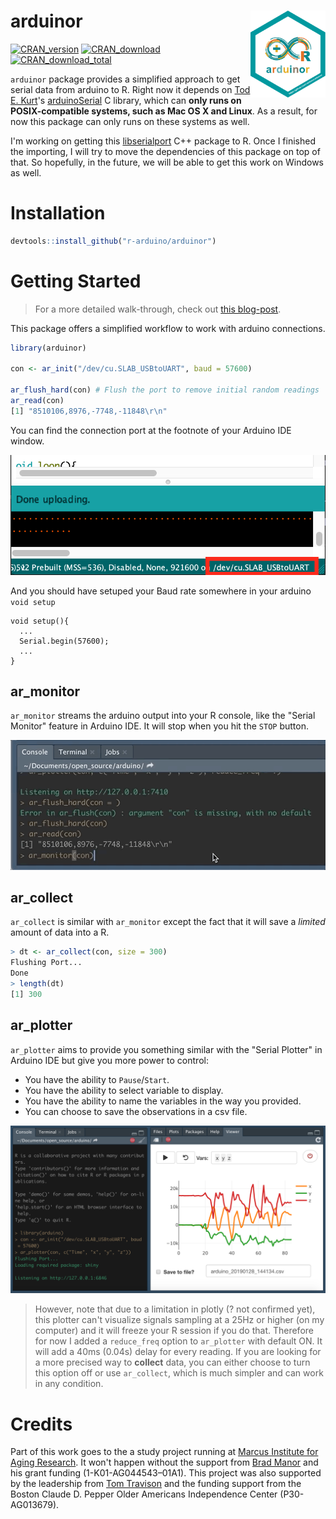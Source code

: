 # arduinor <img src="docs/arduinor.png" align="right" alt="logo" width="120" height = "139" style = "border: none; float: right;">
[![CRAN_version](http://www.r-pkg.org/badges/version/arduinor)](https://cran.r-project.org/package=arduinor)
[![CRAN_download](http://cranlogs.r-pkg.org/badges/arduinor)](https://cran.r-project.org/package=arduinor)
[![CRAN_download_total](http://cranlogs.r-pkg.org/badges/grand-total/arduinor)](https://cran.r-project.org/package=arduinor)

`arduinor` package provides a simplified approach to get serial data from arduino to R. Right now it depends on [Tod E. Kurt](https://github.com/todbot)'s [arduinoSerial](https://github.com/todbot/arduino-serial) C library, which can **only runs on POSIX-compatible systems, such as Mac OS X and Linux**. As a result, for now this package can only runs on these systems as well. 

I'm working on getting this [libserialport](https://sigrok.org/wiki/Libserialport) C++ package to R. Once I finished the importing, I will try to move the dependencies of this package on top of that. So hopefully, in the future, we will be able to get this work on Windows as well. 

# Installation
```r
devtools::install_github("r-arduino/arduinor")
```

# Getting Started

> For a more detailed walk-through, check out [this blog-post](https://haozhu233.com/post/connect-arduino-chips-with-r/).

This package offers a simplified workflow to work with arduino connections. 

```r
library(arduinor)

con <- ar_init("/dev/cu.SLAB_USBtoUART", baud = 57600)  

ar_flush_hard(con) # Flush the port to remove initial random readings
ar_read(con)
[1] "8510106,8976,-7748,-11848\r\n"
```

You can find the connection port at the footnote of your Arduino IDE window. 

![](docs/port.png)

And you should have setuped your Baud rate somewhere in your arduino `void setup`

```
void setup(){
  ...
  Serial.begin(57600);
  ...
}

```

## ar_monitor
`ar_monitor` streams the arduino output into your R console, like the "Serial Monitor" feature in Arduino IDE. It will stop when you hit the `STOP` button.

![](docs/ar_monitor.gif)

## ar_collect
`ar_collect` is similar with `ar_monitor` except the fact that it will save a *limited* amount of data into a R.

```r
> dt <- ar_collect(con, size = 300)
Flushing Port...
Done  
> length(dt)
[1] 300
```

## ar_plotter
`ar_plotter` aims to provide you something similar with the "Serial Plotter" in
Arduino IDE but give you more power to control: 

- You have the ability to `Pause`/`Start`. 
- You have the ability to select variable to display.
- You have the ability to name the variables in the way you provided.
- You can choose to save the observations in a csv file. 

![](docs/ar_plotter.png)

> However, note that due to a limitation in plotly (? not confirmed yet), this plotter can't visualize signals sampling at a 25Hz or higher (on my computer) and it will freeze your R session if you do that. Therefore for now I added a `reduce_freq` option to `ar_plotter` with default ON. It will add a 40ms (0.04s) delay for every reading. If you are looking for a more precised way to **collect** data, you can either choose to turn this option off or use `ar_collect`, which is much simpler and can work in any condition.

# Credits
Part of this work goes to the a study project running at [Marcus Institute for Aging Research](https://www.marcusinstituteforaging.org/). It won't happen without the support from [Brad Manor](https://www.marcusinstituteforaging.org/scientists/team-profiles-and-bios/brad-manor-phd) and his grant funding (1-K01-AG044543–01A1). This project was also supported by the leadership from [Tom Travison](https://www.marcusinstituteforaging.org/scientists/team-profiles-and-bios/thomas-travison-phd) and the funding support from the Boston Claude D. Pepper Older Americans Independence Center (P30-AG013679). 

